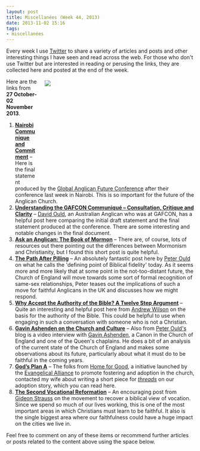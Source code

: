 ```yaml
---
layout: post
title: Miscellanées (Week 44, 2013)
date: 2013-11-02 15:16
tags:
- miscellanées
---
```

Every week I use <a href="http://twitter.com/jakebelder">Twitter</a> to share a variety of articles and posts and other interesting things I have seen and read across the web. For those who don't use Twitter but are interested in reading or perusing the links, they are collected here and posted at the end of the week.

<div style="float: right; margin: 5px 1px 0px 20px; width: 400px; height: 267px;"><img src="https://dl.dropboxusercontent.com/u/3897986/Jake%20Blog%20Images/Crossroads.jpg"></div>
Here are the links from <strong>27 October-02 November 2013</strong>.

<ol>
<li><strong><a href="http://bit.ly/1iogo3E">Nairobi Communique and Commitment</a></strong> – Here is the final statement produced by the <a href="http://www.gafcon.org">Global Anglican Future Conference</a> after their conference last week in Nairobi. This is so important for the future of the Anglican Church.</li>

<li><strong><a href="http://bit.ly/1iogOqI">Understanding the GAFCON Communiqué – Consultation, Critique and Clarity</a></strong> – <a href="http://twitter.com/DavidOuld">David Ould</a>, an Australian Anglican who was at GAFCON, has a helpful post here comparing the initial draft statement and the final statement produced at the conference. There are some interesting and notable changes in the final document.</li>

<li><strong><a href="http://bit.ly/HpdCAa">Ask an Anglican: The Book of Mormon</a></strong> – There are, of course, lots of resources out there pointing out the differences between Mormonism and Christianity, but I found this short post is quite helpful.</li>

<li><strong><a href="http://bit.ly/1aDGdvL">The Path After Pilling</a></strong> – An absolutely fantastic post here by <a href="http://twitter.com/PeterOuld">Peter Ould</a> on what he calls the 'defining point of Biblical fidelity' today. As it seems more and more likely that at some point in the not-too-distant future, the Church of England will move towards some sort of formal recognition of same-sex relationships, Peter teases out the implications of such a move for faithful Anglicans in the UK and discusses how we might respond.</li>

<li><strong><a href="http://bit.ly/HumCDa">Why Accept the Authority of the Bible? A Twelve Step Argument</a></strong> – Quite an interesting and helpful post here from <a href="http://twitter.com/AJWTheology">Andrew Wilson</a> on the basis for the authority of the Bible. This could be helpful to use when engaging in such a conversation with someone who is not a Christian.</li>

<li><strong><a href="http://bit.ly/1aYXFYp">Gavin Ashenden on the Church and Culture</a></strong> – Also from <a href="http://twitter.com/PeterOuld">Peter Ould's</a> blog is a video interview with <a href="http://twitter.com/gavinashenden">Gavin Ashenden</a>, a Canon in the Church of England and one of the Queen's chaplains. He does a bit of an analysis of the current state of the Church of England and makes some observations about its future, particularly about what it must do to be faithful in the coming years.</li>

<li><strong><a href="http://bit.ly/1aYYdh4">God’s Plan A</a></strong> – The folks from <a href="http://www.homeforgood.org.uk">Home for Good</a>, a initiative launched by the <a href="http://www.eauk.org">Evangelical Alliance</a> to promote fostering and adoption in the church, contacted my wife about writing a short piece for <em><a href="http://www.threadsuk.com/">threads</a></em> on our adoption story, which you can read here.</li>

<li><strong><a href="http://bit.ly/1aN8e2r">The Second Vocational Reformation</a></strong> – An encouraging post from <a href="http://twitter.com/gideonstrauss">Gideon Strauss</a> on the movement to recover a biblical view of vocation. Since we spend so much of our lives working, this is one of the most important areas in which Christians must learn to be faithful. It also is the single biggest area where our faithfulness could have a huge impact on the cities we live in.</li>
</ol>

Feel free to comment on any of these items or recommend further articles or posts related to the content above using the space below.
